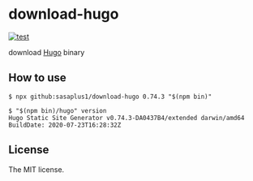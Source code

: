 # download-hugo

[![test](https://github.com/sasaplus1/download-hugo/workflows/test/badge.svg)](https://github.com/sasaplus1/download-hugo/actions?query=workflow%3Atest)

download [Hugo](https://gohugo.io/) binary

## How to use

```console
$ npx github:sasaplus1/download-hugo 0.74.3 "$(npm bin)"
```

```console
$ "$(npm bin)/hugo" version
Hugo Static Site Generator v0.74.3-DA0437B4/extended darwin/amd64 BuildDate: 2020-07-23T16:28:32Z
```

## License

The MIT license.
